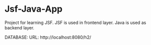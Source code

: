 # Jsf-Java-App

Project for learning JSF.
JSF is used in frontend layer.
Java is used as backend layer.


DATABASE:
URL: http://localhost:8080/h2/
